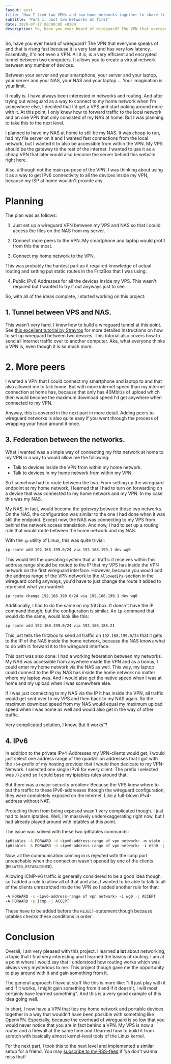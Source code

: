 ```yaml
---
layout: post
title: 'How I tied two VPNs and two home networks together to share files.'
subtitle: 'Part 1: Just two Networks at first'
date: 2020-07-17 00:00:00 +0200
description: So, have you ever heard of wireguard? The VPN that everyone speaks of and that is rising fast because it is very fast and has very low latency. Essentially, it's not even a VPN. All it is, is a very efficient and encrypted tunnel between two computers. It allows you to create a virtual network between any number of devices.
---
```



So, have you ever heard of wireguard?
The VPN that everyone speaks of and that is rising fast because it is very fast and has very low latency.
Essentially, it's not even a VPN.
All it is, is a very efficient and encrypted tunnel between two computers.
It allows you to create a virtual network between any number of devices.

Between your server and your smartphone, your server and your laptop, your server and your NAS, your NAS and your laptop …
Your imagination is your limit.

It really is.
I have always been interested in networks and routing.
And after trying out wireguard as a way to connect to my home network when I'm somewhere else, I decided that I'd get a VPS and start poking around more with it.
At this point, I only knew how to forward traffic to the local network and on one VPN that only consisted of my NAS at home.
But I was planning to take this to the next level.

I planned to have my NAS at home to still be my NAS.
It was cheap to run, had my file server on it and I wanted fast connections from the local network, but I wanted it to also be accessible from within the VPN.
My VPS should be the gateway to the rest of the internet.
I wanted to use it as a cheap VPN that later would also become the server behind this website right here.

Also, although not the main purpose of the VPN, I was thinking about using it as a way to get IPv6 connectivity to all the devices inside my VPN, because my ISP at home wouldn't provide any.

# Planning

The plan was as follows:

1. Just set up a wireguard VPN between my VPS and NAS so that I could access the files on the NAS from my server.

2. Connect more peers to the VPN.
My smartphone and laptop would profit from this the most.

3. Connect my home network to the VPN.

This was probably the hardest part as it required knowledge of actual routing and setting put static routes in the FritzBox that I was using.

4. Public IPv6 Addresses for all the devices inside my VPS.
This wasn't required but I wanted to try it out anyways just to see.

<!-- end of list -->

So, with all of the ideas complete, I started working on this project:

## 1. Tunnel between VPS and NAS.

This wasn't very hard.
I knew how to build a wireguard tunnel at this point.
See [this excellent tutorial by Stravros](https://www.stavros.io/posts/how-to-configure-wireguard/) for more detailed instructions on how to set up wireguard between two devices.
This tutorial also covers how to send all internet traffic over to another computer.
Aka, what everyone thinks a VPN is, even though it is so much more.

# 2. More peers

I wanted a VPN that I could connect my smartphone and laptop to and that also allowed me to talk home.
But with more internet speed than my internet connection at home has, because that only has 40Mbit/s of upload which then would become the maximum download speed I'd get anywhere when connected to my VPN.

Anyway, this is covered in the next part in more detail.
Adding peers to wireguard networks is also quite easy if you went through the process of wrapping your head around it once.

## 3. Federation between the networks.

What I wanted was a simple way of connecting my fritz network at home to my VPN in a way to would allow me the following:

- Talk to devices inside the VPN from within my home network.
- Talk to devices in my home network from within my VPN.

<!-- end of list -->

So I somehow had to route between the two. 
From setting up the wireguard endpoint at my home network, I learned that I had to turn on forwarding on a device that was connected to my home network and my VPN.
In my case this was my NAS.

My NAS, in fact, would become the *gateway* between those two networks.
On the NAS, the configuration was similar to the one I had done when it was still the endpoint.
Except now, the NAS was connecting to my VPS from behind the network access translation.
And now, I had to set up a routing rule that would route between the home network and my NAS.

With the `ip` utility of Linux, this was quite trivial:

```bash
ip route add 192.168.199.0/24 via 192.168.199.1 dev wg0
```
This would tell the operating system that all traffic it receives within this address range should be routed to the IP that my VPS has inside the VPN network on the first wireguard interface.
However, because you would add the address range of the VPN network to the `AllowedIPs`-section in the wireguard config anyways, you'd have to just change the route it added to represent what you wanted:

```bash
ip route change 192.168.199.0/24 via 192.168.199.1 dev wg0
```

Additionally, I had to do the same on my fritzbox.
It doesn't have the IP command though, but the configuration is similar.
An `ip`-command that would do the same, would look like this:

```bash
ip route add 192.168.199.0/24 via 192.168.188.21
```
This just tells the fritzbox to send all traffic on `192.168.199.0/24` that it gets to the IP of the NAS inside the home network, because the NAS knows what to do with it:
forward it to the wireguard interface.

This part was also done: I had a working federation between my networks.
My NAS was accessible from anywhere inside the VPN and as a bonus, I could enter my home network via the NAS as well.
This way, my laptop could connect to the IP my NAS has inside the home network no matter where my laptop was.
And I would also get the native speed when I was at home and my upload when I was somewhere else.

If I was just connecting to my NAS via the IP it has inside the VPN, all traffic would get sent over to my VPS and then back to my NAS again. 
So the maximum download speed from my NAS would equal my maximum upload speed when I was home as well and would also get in the way of other traffic.

Very complicated solution, I know.
But it works™!

## 4. IPv6

In addition to the private IPv4-Addresses my VPN-clients would get, I would just select one address range of the quadzillion addresses that I got with the `/64`-prefix of my hosting provider that I would then dedicate to my VPN-Network.
I selected one single IPv6 for every client.
The prefix I selected was `/72` and so I could base my iptables rules around that.

But there was a major security problem:
Because the VPS knew where to put the traffic to these IPv6-addresses through the wireguard configuration, they were completely exposed on the internet.
Like a full-blown IPv4-address without NAT.

Protecting them from being exposed wasn't very complicated though.
I just had to learn iptables.
Well, I'm massively underexaggerating right now, but I had already played around with iptables at this point.

The issue  was solved with these two ip6tables commands:

```bash
ip6tables -A FORWARD -d <ipv6-address-range of vpn network> -m state --state RELATED,ESTABLISHED -j ACCEPT
ip6tables -A FORWARD -d <ipv6-address-range of vpn network> -i eth0 -j REJECT --reject-with icmp6-port-unreachable
```

Now, all the communication coming in is rejected with the icmp port unreachable when the connection wasn't opened by one of the clients (`RELATED,ESTABLISHED`).

Allowing ICMP-v6 traffic is generally considered to be a good idea though, so I added a rule to allow all of that and also, I wanted to be able to talk to all of the clients unrestricted inside the VPN so I added another rule for that:

```bash
-A FORWARD -s <ipv6-address-range of vpn network> -i wg0 -j ACCEPT
-A FORWARD -p icmp -j ACCEPT
```

These have to be added before the `REJECT`-statement though because iptables checks these conditions in order.

# Conclusion

Overall, I am very pleased with this project.
I learned **a lot** about networking, a topic that I find very interesting and I learned the basics of routing.
I am at a point where I would say that I understood how routing works which was always very mysterious to me.
This project though gave me the opportunity to play around with it and gain something from it.

The general approach I have at stuff like this is more like: "I'll just play with it and if it works, I might gain something from it and if it doesn't, I will most certainly have learned something".
And this is a very good example of this idea going well.

In short, I now have a VPN that ties my home network and portable devices together in a way that wouldn't have been possible with something like OpenVPN.
Especially, because the overhead of wireguard is so low that you would never notice that you are in fact behind a VPN. My VPS is now a router and a firewall at the same time and I learned how to build it from scratch with basically almost kernel-level tools of the Linux kernel.

For the next part, I took this to the next level and implemented a similar setup for a friend. You may [subscribe to my RSS-feed](/rss.xml) if 'ya don't wanna miss that!
